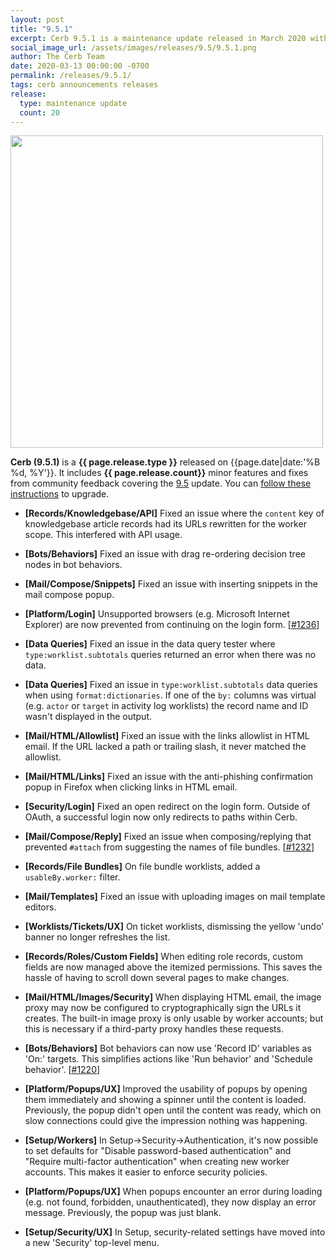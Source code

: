 ```yaml
---
layout: post
title: "9.5.1"
excerpt: Cerb 9.5.1 is a maintenance update released in March 2020 with 20 minor features and fixes from community feedback.
social_image_url: /assets/images/releases/9.5/9.5.1.png
author: The Cerb Team
date: 2020-03-13 00:00:00 -0700
permalink: /releases/9.5.1/
tags: cerb announcements releases
release:
  type: maintenance update
  count: 20
---
```


<div class="cerb-screenshot">
<img src="{{page.social_image_url}}" class="screenshot" width="500">
</div>

**Cerb (9.5.1)** is a **{{ page.release.type }}** released on {{page.date|date:'%B %d, %Y'}}. It includes **{{ page.release.count}}** minor features and fixes from community feedback covering the [9.5](/releases/9.5/) update.  You can [follow these instructions](/docs/upgrading/) to upgrade.

* **[Records/Knowledgebase/API]** Fixed an issue where the `content` key of knowledgebase article records had its URLs rewritten for the worker scope. This interfered with API usage.

* **[Bots/Behaviors]** Fixed an issue with drag re-ordering decision tree nodes in bot behaviors.

* **[Mail/Compose/Snippets]** Fixed an issue with inserting snippets in the mail compose popup.

* **[Platform/Login]** Unsupported browsers (e.g. Microsoft Internet Explorer) are now prevented from continuing on the login form. [[#1236](https://github.com/jstanden/cerb/issues/1236)]

* **[Data Queries]** Fixed an issue in the data query tester where `type:worklist.subtotals` queries returned an error when there was no data.

* **[Data Queries]** Fixed an issue in `type:worklist.subtotals` data queries when using `format:dictionaries`. If one of the `by:` columns was virtual (e.g. `actor` or `target` in activity log worklists) the record name and ID wasn't displayed in the output.

* **[Mail/HTML/Allowlist]** Fixed an issue with the links allowlist in HTML email. If the URL lacked a path or trailing slash, it never matched the allowlist.

* **[Mail/HTML/Links]** Fixed an issue with the anti-phishing confirmation popup in Firefox when clicking links in HTML email.

* **[Security/Login]** Fixed an open redirect on the login form. Outside of OAuth, a successful login now only redirects to paths within Cerb.

* **[Mail/Compose/Reply]** Fixed an issue when composing/replying that prevented `#attach` from suggesting the names of file bundles. [[#1232](https://github.com/jstanden/cerb/issues/1232)]

* **[Records/File Bundles]** On file bundle worklists, added a `usableBy.worker:` filter.

* **[Mail/Templates]** Fixed an issue with uploading images on mail template editors.

* **[Worklists/Tickets/UX]** On ticket worklists, dismissing the yellow 'undo' banner no longer refreshes the list.

* **[Records/Roles/Custom Fields]** When editing role records, custom fields are now managed above the itemized permissions. This saves the hassle of having to scroll down several pages to make changes.

* **[Mail/HTML/Images/Security]** When displaying HTML email, the image proxy may now be configured to cryptographically sign the URLs it creates. The built-in image proxy is only usable by worker accounts; but this is necessary if a third-party proxy handles these requests.

* **[Bots/Behaviors]** Bot behaviors can now use 'Record ID' variables as 'On:' targets. This simplifies actions like 'Run behavior' and 'Schedule behavior'. [[#1220](https://github.com/jstanden/cerb/issues/1220)]

* **[Platform/Popups/UX]** Improved the usability of popups by opening them immediately and showing a spinner until the content is loaded. Previously, the popup didn't open until the content was ready, which on slow connections could give the impression nothing was happening.

* **[Setup/Workers]** In Setup->Security->Authentication, it's now possible to set defaults for "Disable password-based authentication" and "Require multi-factor authentication" when creating new worker accounts. This makes it easier to enforce security policies.

* **[Platform/Popups/UX]** When popups encounter an error during loading (e.g. not found, forbidden, unauthenticated), they now display an error message. Previously, the popup was just blank.

* **[Setup/Security/UX]** In Setup, security-related settings have moved into a new 'Security' top-level menu.

